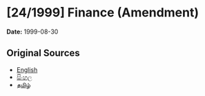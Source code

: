 # [24/1999] Finance (Amendment)

**Date:** 1999-08-30

## Original Sources

- [English](https://documents.gov.lk/view/acts/1999/8/24-1999_E.pdf)
- [සිංහල](https://documents.gov.lk/view/acts/1999/8/24-1999_S.pdf)
- [தமிழ்](https://documents.gov.lk/view/acts/1999/8/24-1999_T.pdf)
